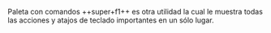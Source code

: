 Paleta con comandos   ++super+f1++ es otra utilidad la cual le muestra todas las acciones y atajos de teclado importantes en un sólo lugar.
